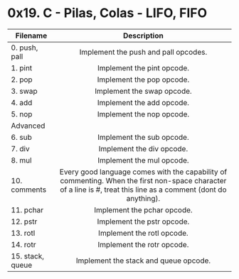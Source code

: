 # 0x19. C - Pilas, Colas - LIFO, FIFO

| Filename |  Description  |
|----------|:-------------:|
| 0. push, pall |  Implement the push and pall opcodes. |
| 1. pint |  Implement the pint opcode.  |
| 2. pop | Implement the pop opcode. |
| 3. swap | Implement the swap opcode. |
| 4. add | Implement the add opcode. |
| 5. nop | Implement the nop opcode. |
| Advanced |                         |
| 6. sub | Implement the sub opcode. |
| 7. div | Implement the div opcode. |
| 8. mul | Implement the mul opcode. |
| 10. comments | Every good language comes with the capability of commenting. When the first non-space character of a line is #, treat this line as a comment (dont do anything). |
| 11. pchar | Implement the pchar opcode. |
| 12. pstr | Implement the pstr opcode. |
| 13. rotl | Implement the rotl opcode. |
| 14. rotr | Implement the rotr opcode. |
| 15. stack, queue | Implement the stack and queue opcode. |
